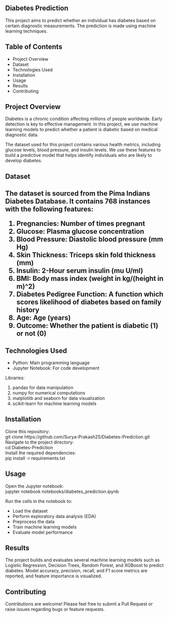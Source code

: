 <h2>Diabetes Prediction</h2>
  This project aims to predict whether an individual has diabetes based on certain diagnostic measurements. The prediction is made using machine learning techniques.

<h2>Table of Contents</h2>
<ul>
<li>Project Overview</li>
<li>Dataset </li>
<li>Technologies Used</li>
<li>  Installation</li>
<li>Usage</li>
<li>Results</li>
<li>Contributing</li>
</ul>
<h2>Project Overview</h2>
Diabetes is a chronic condition affecting millions of people worldwide. Early detection is key to effective management. In this project, we use machine learning models to predict whether a patient is diabetic based on medical diagnostic data.

The dataset used for this project contains various health metrics, including glucose levels, blood pressure, and insulin levels. We use these features to build a predictive model that helps identify individuals who are likely to develop diabetes.

<h2>Dataset<h2>
The dataset is sourced from the Pima Indians Diabetes Database. It contains 768 instances with the following features:
<ol>
<li>Pregnancies: Number of times pregnant</li>
<li>Glucose: Plasma glucose concentration</li>
<li>Blood Pressure: Diastolic blood pressure (mm Hg)</li>
<li>Skin Thickness: Triceps skin fold thickness (mm)</li>
<li>Insulin: 2-Hour serum insulin (mu U/ml)</li>
<li>BMI: Body mass index (weight in kg/(height in m)^2)</li>
<li>Diabetes Pedigree Function: A function which scores likelihood of diabetes based on family history</li>
<li>Age: Age (years)</li>
<li>Outcome: Whether the patient is diabetic (1) or not (0)</li>
</ol>

<h2>Technologies Used </h2>
<ul>
 <li> Python: Main programming language</li>
  <li>Jupyter Notebook: For code development</li>
  </ul>
  Libraries:
  <ol>
    <li>pandas for data manipulation</li>
    <li>numpy for numerical computations</li>
    <li>matplotlib and seaborn for data visualization</li>
    <li>scikit-learn for machine learning models</li>
  </ol>

<h2>Installation</h2>
Clone this repository:<br>
  git clone https://github.com/Surya-Prakash25/Diabetes-Prediction.git <br>
Navigate to the project directory:<br>
 cd Diabetes-Prediction <br>
Install the required dependencies:<br>
 pip install -r requirements.txt <br>


<h2>Usage</h2>
Open the Jupyter notebook:<br>
jupyter notebook notebooks/diabetes_prediction.ipynb

Run the cells in the notebook to:
<ul>
<li>Load the dataset</li>
<li>Perform exploratory data analysis (EDA)</li>
<li>Preprocess the data</li>
<li>Train machine learning models</li>
<li>Evaluate model performance</li>
</ul>

<h2>Results</h2>
The project builds and evaluates several machine learning models such as Logistic Regression, Decision Trees, Random Forest, and XGBoost to predict diabetes. Model accuracy, precision, recall, and F1 score metrics are reported, and feature importance is visualized.

<h2>Contributing</h2>
Contributions are welcome! Please feel free to submit a Pull Request or raise issues regarding bugs or feature requests.
